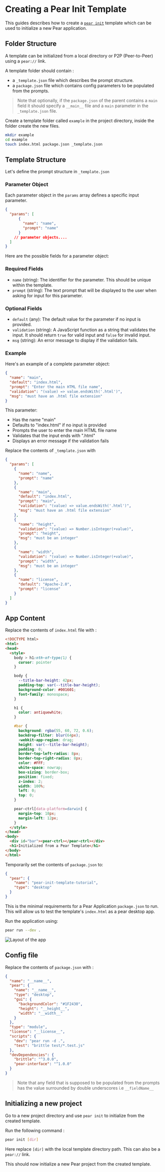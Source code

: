 # Creating a Pear Init Template

This guides describes how to create a [`pear init`](../reference/pear/cli.md#pear-init-flags-linktypedesktop-dir) template which can be used to initialize a new Pear application. 

## Folder Structure

A template can be initialized from a local directory or P2P (Peer-to-Peer) using a `pear://` link.

A template folder should contain : 
* a `_template.json` file which describes the prompt structure.
* a `package.json` file which contains config parameters to be populated from the prompts.

> Note that optionally, if the `package.json` of the parent contains a `main` field it should specify a `__main__` file and a `main` parameter in the `_template.json` file. 

Create a template folder called `example` in the project directory, inside the folder create the new files. 

```bash
mkdir example
cd example
touch index.html package.json _template.json
```

## Template Structure 

Let's define the prompt structure in `_template.json`

### Parameter Object

Each parameter object in the `params` array defines a specific input parameter. 

```json
{
  "params": [
      {
        "name": "name",
        "prompt": "name"
      }
    // parameter objects....
  ]
}
```

Here are the possible fields for a parameter object:

### Required Fields

- `name` (string): The identifier for the parameter. This should be unique within the template.
- `prompt` (string): The text prompt that will be displayed to the user when asking for input for this parameter.

### Optional Fields

- `default` (any): The default value for the parameter if no input is provided.
- `validation` (string): A JavaScript function as a string that validates the input. It should return `true` for valid input and `false` for invalid input.
- `msg` (string): An error message to display if the validation fails.

### Example

Here's an example of a complete parameter object:

```json
{
  "name": "main",
  "default": "index.html",
  "prompt": "Enter the main HTML file name",
  "validation": "(value) => value.endsWith('.html')",
  "msg": "must have an .html file extension"
}
```

This parameter:
- Has the name "main"
- Defaults to "index.html" if no input is provided
- Prompts the user to enter the main HTML file name
- Validates that the input ends with ".html"
- Displays an error message if the validation fails

Replace the contents of `_template.json` with 

```json
{
  "params": [
    {
      "name": "name",
      "prompt": "name"
    },
    {
      "name": "main",
      "default": "index.html",
      "prompt": "main",
      "validation": "(value) => value.endsWith('.html')",
      "msg": "must have an .html file extension"
    },
    {
      "name": "height",
      "validation": "(value) => Number.isInteger(+value)",
      "prompt": "height",
      "msg": "must be an integer"
    },
    {
      "name": "width",
      "validation": "(value) => Number.isInteger(+value)",
      "prompt": "width",
      "msg": "must be an integer"
    },
    {
      "name": "license",
      "default": "Apache-2.0",
      "prompt": "license"
    }
  ]
}
```

## App Content

Replace the contents of `index.html` file with :

```html
<!DOCTYPE html>
<html>
<head>
  <style>
    body > h1:nth-of-type(1) {
      cursor: pointer
    }

    body {
      --title-bar-height: 42px;
      padding-top: var(--title-bar-height);
      background-color: #001601;
      font-family: monospace;
    }

    h1 {
      color: antiquewhite;
    }

    #bar {
      background: rgba(55, 60, 72, 0.6);
      backdrop-filter: blur(64px);
      -webkit-app-region: drag;
      height: var(--title-bar-height);
      padding: 0;
      border-top-left-radius: 8px;
      border-top-right-radius: 8px;
      color: #FFF;
      white-space: nowrap;
      box-sizing: border-box;
      position: fixed;
      z-index: 2;
      width: 100%;
      left: 0;
      top: 0;
    }

    pear-ctrl[data-platform=darwin] {
      margin-top: 18px;
      margin-left: 12px;
    }
  </style>
</head>
<body>
  <div id="bar"><pear-ctrl></pear-ctrl></div>
  <h1>Initialized from a Pear Template</h1>
</body>
</html>
```

Temporarily set the contents of `package.json` to:

```json
{
  "pear": {
    "name": "pear-init-template-tutorial",
    "type": "desktop"
  }
}
```

This is the minimal requirements for a Pear Application `package.json` to run.
This will allow us to test the template's `index.html` as a pear desktop
app.

Run the application using:

```bash
pear run --dev .
```

![Layout of the app](/img/pear-init.png)

## Config file

Replace the contents of `package.json` with :

```json
{
  "name": "__name__",
  "pear": {
    "name": "__name__",
    "type": "desktop",
    "gui": {
      "backgroundColor": "#1F2430",
      "height": "__height__",
      "width": "__width__"
    }
  },
  "type": "module",
  "license": "__license__",
  "scripts": {
    "dev": "pear run -d .",
    "test": "brittle test/*.test.js"
  },
  "devDependencies": {
    "brittle": "^3.0.0",
    "pear-interface": "^1.0.0"
  }
}
```
> Note that any field that is supposed to be populated from the prompts has the value surrounded by double underscores i.e `__fieldName__`

## Initializing a new project

Go to a new project directory and use `pear init` to initialize from the created template.

Run the following command :

```bash
pear init [dir]
```

Here replace `[dir]` with the local template directory path. This can also be a `pear://` link.

This should now initialize a new Pear project from the created template.
